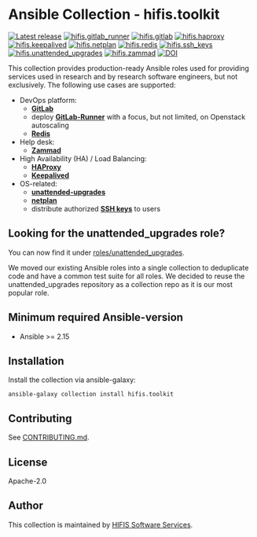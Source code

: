 <!--
SPDX-FileCopyrightText: Helmholtz Centre for Environmental Research (UFZ)
SPDX-FileCopyrightText: Helmholtz-Zentrum Dresden-Rossendorf (HZDR)

SPDX-License-Identifier: Apache-2.0
-->

# Ansible Collection - hifis.toolkit

[![Latest release](https://img.shields.io/github/v/release/hifis-net/ansible-collection-toolkit)](https://github.com/hifis-net/ansible-collection-toolkit/releases)
[![hifis.gitlab_runner](https://github.com/hifis-net/ansible-collection-toolkit/actions/workflows/gitlab_runner.yml/badge.svg)](https://github.com/hifis-net/ansible-collection-toolkit/actions/workflows/gitlab_runner.yml)
[![hifis.gitlab](https://github.com/hifis-net/ansible-collection-toolkit/actions/workflows/gitlab.yml/badge.svg)](https://github.com/hifis-net/ansible-collection-toolkit/actions/workflows/gitlab.yml)
[![hifis.haproxy](https://github.com/hifis-net/ansible-collection-toolkit/actions/workflows/haproxy.yml/badge.svg)](https://github.com/hifis-net/ansible-collection-toolkit/actions/workflows/haproxy.yml)
[![hifis.keepalived](https://github.com/hifis-net/ansible-collection-toolkit/actions/workflows/keepalived.yml/badge.svg)](https://github.com/hifis-net/ansible-collection-toolkit/actions/workflows/keepalived.yml)
[![hifis.netplan](https://github.com/hifis-net/ansible-collection-toolkit/actions/workflows/netplan.yml/badge.svg)](https://github.com/hifis-net/ansible-collection-toolkit/actions/workflows/netplan.yml)
[![hifis.redis](https://github.com/hifis-net/ansible-collection-toolkit/actions/workflows/redis.yml/badge.svg)](https://github.com/hifis-net/ansible-collection-toolkit/actions/workflows/redis.yml)
[![hifis.ssh_keys](https://github.com/hifis-net/ansible-collection-toolkit/actions/workflows/ssh_keys.yml/badge.svg)](https://github.com/hifis-net/ansible-collection-toolkit/actions/workflows/ssh_keys.yml)
[![hifis.unattended_upgrades](https://github.com/hifis-net/ansible-collection-toolkit/actions/workflows/unattended_upgrades.yml/badge.svg)](https://github.com/hifis-net/ansible-collection-toolkit/actions/workflows/unattended_upgrades.yml)
[![hifis.zammad](https://github.com/hifis-net/ansible-collection-toolkit/actions/workflows/zammad.yml/badge.svg)](https://github.com/hifis-net/ansible-collection-toolkit/actions/workflows/zammad.yml)
[![DOI](https://zenodo.org/badge/495697576.svg)](https://zenodo.org/doi/10.5281/zenodo.11147483)

This collection provides production-ready Ansible roles used for providing services used in research and by research
software engineers, but not exclusively. The following use cases are supported:

* DevOps platform:
    * [**GitLab**](roles/gitlab)
    * deploy [**GitLab-Runner**](roles/gitlab_runner) with a focus, but not limited, on Openstack autoscaling
    * [**Redis**](roles/redis)
* Help desk:
    * [**Zammad**](roles/zammad)
* High Availability (HA) / Load Balancing:
    * [**HAProxy**](roles/haproxy)
    * [**Keepalived**](roles/keepalived)
* OS-related:
    * [**unattended-upgrades**](roles/unattended_upgrades)
    * [**netplan**](roles/netplan)
    * distribute authorized [**SSH keys**](roles/ssh_keys) to users

## Looking for the unattended_upgrades role?

You can now find it under [roles/unattended_upgrades](roles/unattended_upgrades).

We moved our existing Ansible roles into a single collection to deduplicate code and have a common test suite for all roles.
We decided to reuse the unattended_upgrades repository as a collection repo as it is our most popular role.

## Minimum required Ansible-version

* Ansible >= 2.15

## Installation

Install the collection via ansible-galaxy:

```shell
ansible-galaxy collection install hifis.toolkit
```

## Contributing

See [CONTRIBUTING.md](CONTRIBUTING.md).

## License

Apache-2.0

## Author

This collection is maintained by [HIFIS Software Services](https://hifis.net/).
